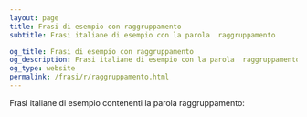 ```yaml
---
layout: page
title: Frasi di esempio con raggruppamento 
subtitle: Frasi italiane di esempio con la parola  raggruppamento

og_title: Frasi di esempio con raggruppamento 
og_description: Frasi italiane di esempio con la parola  raggruppamento
og_type: website
permalink: /frasi/r/raggruppamento.html
---
```


Frasi italiane di esempio contenenti la parola raggruppamento:


